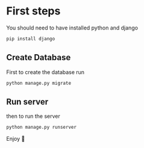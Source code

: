 # First steps

You should need to have installed python and django 

```python
pip install django
```
## Create Database
First to create the database run 
```python
python manage.py migrate
```
## Run server
then to run the server 
```python
python manage.py runserver
```

Enjoy 🤙